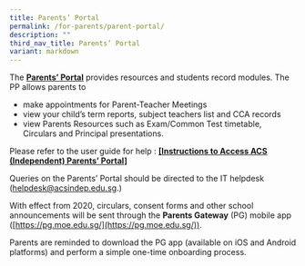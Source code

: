 ```yaml
---
title: Parents’ Portal
permalink: /for-parents/parent-portal/
description: ""
third_nav_title: Parents’ Portal
variant: markdown
---
```

The [**Parents’ Portal**](https://lms.acsindep.edu.sg/ACSIndep/login.aspx) provides resources and students record modules. The PP allows parents to

*   make appointments for Parent-Teacher Meetings
*   view your child’s term reports, subject teachers list and CCA records
*   view Parents Resources such as Exam/Common Test timetable, Circulars and Principal presentations.

Please refer to the user guide for help : **[\[Instructions to Access ACS (Independent) Parents’ Portal\]](/files/instructions%20to%20access%20acs%20(indep)%20parents%20portal_v7.pdf)**

Queries on the Parents’ Portal should be directed to the IT helpdesk ([helpdesk@acsindep.edu.sg](mailto:helpdesk@acsindep.edu.sg).)

With effect from 2020, circulars, consent forms and other school announcements will be sent through the **Parents Gateway** (PG) mobile app ([https://pg.moe.edu.sg/](https://pg.moe.edu.sg/)).

Parents are reminded to download the PG app (available on iOS and Android platforms) and perform a simple one-time onboarding process.